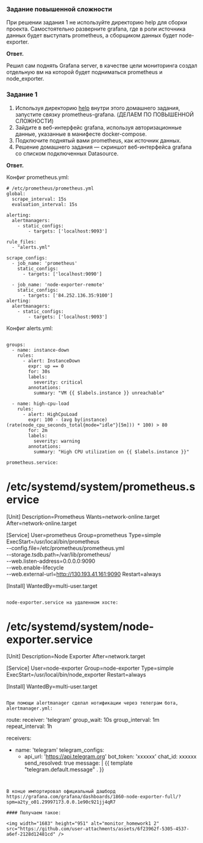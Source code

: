 ### Задание повышенной сложности
При решении задания 1 не используйте директорию help для сборки проекта. Самостоятельно разверните grafana, где в роли источника данных будет выступать prometheus, а сборщиком данных будет node-exporter.

**Ответ.**

Решил сам поднять Grafana server, в качестве цели мониторинга создал отдельную вм на которой будет подниматься prometheus и node_exporter.

### Задание 1

1. Используя директорию [help](./help) внутри этого домашнего задания, запустите связку prometheus-grafana. (ДЕЛАЕМ ПО ПОВЫШЕННОЙ СЛОЖНОСТИ)
1. Зайдите в веб-интерфейс grafana, используя авторизационные данные, указанные в манифесте docker-compose.
1. Подключите поднятый вами prometheus, как источник данных.
1. Решение домашнего задания — скриншот веб-интерфейса grafana со списком подключенных Datasource.


**Ответ.**


Конфиг prometheus.yml: 

```
# /etc/prometheus/prometheus.yml
global:
  scrape_interval: 15s
  evaluation_interval: 15s

alerting:
  alertmanagers:
    - static_configs:
        - targets: ['localhost:9093']

rule_files:
  - "alerts.yml"

scrape_configs:
  - job_name: 'prometheus'
    static_configs:
      - targets: ['localhost:9090']

  - job_name: 'node-exporter-remote'
    static_configs:
      - targets: ['84.252.136.35:9100'] 
alerting:
  alertmanagers:
    - static_configs:
        - targets: ['localhost:9093']

```

Конфиг alerts.yml:

```

groups:
  - name: instance-down
    rules:
      - alert: InstanceDown
        expr: up == 0
        for: 30s
        labels:
          severity: critical
        annotations:
          summary: "VM {{ $labels.instance }} unreachable"

  - name: high-cpu-load
    rules:
      - alert: HighCpuLoad
        expr: 100 - (avg by(instance) (rate(node_cpu_seconds_total{mode="idle"}[5m])) * 100) > 80
        for: 2m
        labels:
          severity: warning
        annotations:
          summary: "High CPU utilization on {{ $labels.instance }}"

prometheus.service:

```

# /etc/systemd/system/prometheus.service
[Unit]
Description=Prometheus
Wants=network-online.target
After=network-online.target

[Service]
User=prometheus
Group=prometheus
Type=simple
ExecStart=/usr/local/bin/prometheus \
    --config.file=/etc/prometheus/prometheus.yml \
    --storage.tsdb.path=/var/lib/prometheus/ \
    --web.listen-address=0.0.0.0:9090 \
    --web.enable-lifecycle \
    --web.external-url=http://130.193.41.161:9090
Restart=always

[Install]
WantedBy=multi-user.target
```

node-exporter.service на удаленном хосте:

```

# /etc/systemd/system/node-exporter.service
[Unit]
Description=Node Exporter
After=network.target

[Service]
User=node-exporter
Group=node-exporter
Type=simple
ExecStart=/usr/local/bin/node_exporter
Restart=always

[Install]
WantedBy=multi-user.target
```

При помощи alertmanager сделал нотификации через телеграм бота, alertmanager.yml:

```
route:
  receiver: 'telegram'
  group_wait: 10s
  group_interval: 1m
  repeat_interval: 1h

receivers:
  - name: 'telegram'
    telegram_configs:
      - api_url: 'https://api.telegram.org'
        bot_token: 'xxxxxx'
        chat_id: xxxxxx
        send_resolved: true
        message: |
          {{ template "telegram.default.message" . }}
```


В конце импортировал официальный дашборд https://grafana.com/grafana/dashboards/1860-node-exporter-full/?spm=a2ty_o01.29997173.0.0.1e90c921jj4qR7

#### Получаем такое:

<img width="1683" height="951" alt="monitor_homework1 2" src="https://github.com/user-attachments/assets/6f23962f-5305-4537-a6ef-2128d12481cd" />



